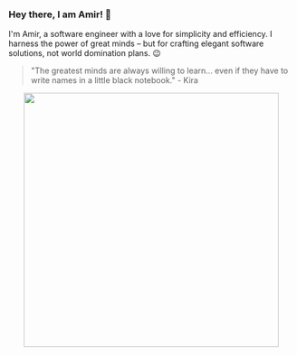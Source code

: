 ### Hey there, I am Amir! 👋

I'm Amir, a software engineer with a love for simplicity and efficiency.
I harness the power of great minds – but for crafting elegant software solutions, not world domination plans. 😉
> "The greatest minds are always willing to learn... even if they have to write names in a little black notebook." - Kira

<p align="center">
  <img src="https://github.com/KiraTheGenius/KiraTheGenius/blob/main/1_evil.gif" width="450" />
</p>
